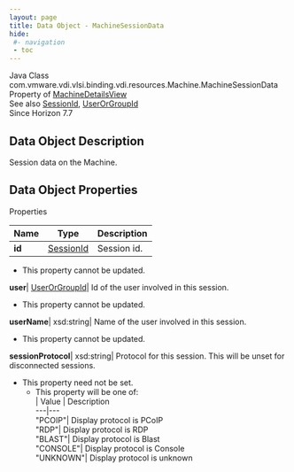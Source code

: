 ```yaml
---
layout: page
title: Data Object - MachineSessionData
hide:
 #- navigation
 - toc
---
```






Java Class
    com.vmware.vdi.vlsi.binding.vdi.resources.Machine.MachineSessionData  
Property of
     [MachineDetailsView](vdi.resources.Machine.MachineDetailsView.md#field_detail)  
See also
     [SessionId](vdi.entity.SessionId.md), [UserOrGroupId](vdi.entity.UserOrGroupId.md)  
Since 
    Horizon 7.7

## Data Object Description 

Session data on the Machine. 

## Data Object Properties

Properties

Name |  Type |  Description   
---|---|---  
**id**| [SessionId](vdi.entity.SessionId.md)|  Session id.   


* This property cannot be updated.

  
**user**| [UserOrGroupId](vdi.entity.UserOrGroupId.md)|  Id of the user involved in this session.   


* This property cannot be updated.

  
**userName**|  xsd:string|  Name of the user involved in this session.   


* This property cannot be updated.

  
**sessionProtocol**|  xsd:string|  Protocol for this session. This will be unset for disconnected sessions.   


* This property need not be set.
  * This property will be one of:  
|  Value |  Description   
---|---  
"PCOIP"| Display protocol is PCoIP  
"RDP"| Display protocol is RDP  
"BLAST"| Display protocol is Blast  
"CONSOLE"| Display protocol is Console  
"UNKNOWN"| Display protocol is unknown  

  
  
  
  
  
  

